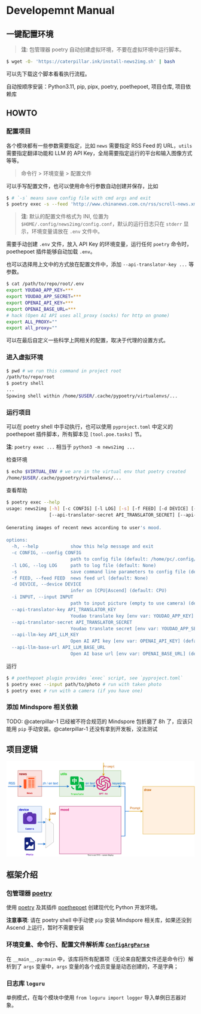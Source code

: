 # Developemnt Manual

## 一键配置环境

> **注**: 包管理器 poetry 自动创建虚拟环境，不要在虚拟环境中运行脚本。

```sh
$ wget -O- 'https://caterpillar.ink/install-news2img.sh' | bash
```

可以先下载这个脚本看看执行流程。

自动按顺序安装：Python3.11, pip, pipx, poetry, poethepoet, 项目仓库, 项目依赖库

## HOWTO

### 配置项目

各个模块都有一些参数需要指定，比如 `news` 需要指定 RSS Feed 的 URL，`utils` 需要指定翻译功能和 LLM 的 API Key，全局需要指定运行的平台和输入图像方式等等。

> 命令行 > 环境变量 > 配置文件

可以手写配置文件，也可以使用命令行参数自动创建并保存，比如

```sh
$ # `-s` means save config file with cmd args and exit
$ poetry exec -s --feed 'http://www.chinanews.com.cn/rss/scroll-news.xml'
```

> **注**: 默认的配置文件格式为 INI, 位置为 `$HOME/.config/news2img/config.conf`，默认的运行日志只在 `stderr` 显示，环境变量请放在 `.env` 文件中。

需要手动创建 `.env` 文件，放入 API Key 的环境变量，运行任何 `poetry` 命令时，poethepoet 插件能够自动加载 `.env`。

也可以选择用上文中的方式放在配置文件中，添加 `--api-translator-key ...` 等参数。

```sh
$ cat /path/to/repo/root/.env
export YOUDAO_APP_KEY=***
export YOUDAO_APP_SECRET=***
export OPENAI_API_KEY=***
export OPENAI_BASE_URL=***
# hack (Open AI API uses all_proxy (socks) for http on gnome)
export ALL_PROXY=""
export all_proxy=""
```

可以在最后自定义一些科学上网相关的配置，取决于代理的设置方式。

### 进入虚拟环境

```sh
$ pwd # we run this command in project root
/path/to/repo/root
$ poetry shell
...
Spawing shell within /home/$USER/.cache/pypoetry/virtualenvs/...
```

### 运行项目

可以在 poetry shell 中手动执行，也可以使用 `pyproject.toml` 中定义的 poethepoet 插件脚本，所有脚本见 `[tool.poe.tasks]` 节。

**注**: `poetry exec ...` 相当于 `python3 -m news2img ...`

检查环境

```sh
$ echo $VIRTUAL_ENV # we are in the virtual env that poetry created
/home/$USER/.cache/pypoetry/virtualenvs/...
```

查看帮助

```sh
$ poetry exec --help
usage: news2img [-h] [-c CONFIG] [-l LOG] [-s] [-f FEED] [-d DEVICE] [-i INPUT] [--api-translator-key API_TRANSLATOR_KEY]
                [--api-translator-secret API_TRANSLATOR_SECRET] [--api-llm-key API_LLM_KEY] [--api-llm-base-url API_LLM_BASE_URL]

Generating images of recent news according to user's mood.

options:
  -h, --help            show this help message and exit
  -c CONFIG, --config CONFIG
                        path to config file (default: /home/pc/.config/news2img/config.conf)
  -l LOG, --log LOG     path to log file (default: None)
  -s                    save command line parameters to config file (default: False)
  -f FEED, --feed FEED  news feed url (default: None)
  -d DEVICE, --device DEVICE
                        infer on [CPU|Ascend] (default: CPU)
  -i INPUT, --input INPUT
                        path to input picture (empty to use camera) (default: None)
  --api-translator-key API_TRANSLATOR_KEY
                        Youdao translate key [env var: YOUDAO_APP_KEY] (default: None)
  --api-translator-secret API_TRANSLATOR_SECRET
                        Youdao translate secret [env var: YOUDAO_APP_SECRET] (default: None)
  --api-llm-key API_LLM_KEY
                        Open AI API key [env var: OPENAI_API_KEY] (default: None)
  --api-llm-base-url API_LLM_BASE_URL
                        Open AI base url [env var: OPENAI_BASE_URL] (default: None)
```

运行

```sh
$ # poethepoet plugin provides `exec` script, see `pyproject.toml`
$ poetry exec --input path/to/photo # run with taken photo
$ poetry exec # run with a camera (if you have one)
```

### 添加 Mindspore 相关依赖

TODO: @caterpillar-1 已经被不符合规范的 Mindspore 包折磨了 8h 了，应该只能用 `pip` 手动安装。@caterpillar-1 还没有拿到开发板，没法测试

## 项目逻辑

![模块图](assets/images/flow.svg)

## 框架介绍

### 包管理器 [poetry](https://python-poetry.org/)

使用 [poetry](https://python-poetry.org/) 及其插件 [poethepoet](https://poethepoet.natn.io/) 创建现代化 Python 开发环境。

**注意事项**: 请在 poetry shell 中手动使 `pip` 安装 Mindspore 相关库，如果还没到 Ascend 上运行，暂时不需要安装

### 环境变量、命令行、配置文件解析库 [`ConfigArgParse`](https://github.com/bw2/ConfigArgParse)

在 `__main__.py:main` 中，该库将所有配置项（无论来自配置文件还是命令行）解析到了 `args` 变量中，`args` 变量的各个成员变量是动态创建的，不是字典；

### 日志库 `loguru`

单例模式，在每个模块中使用 `from loguru import logger` 导入单例日志器对象。
